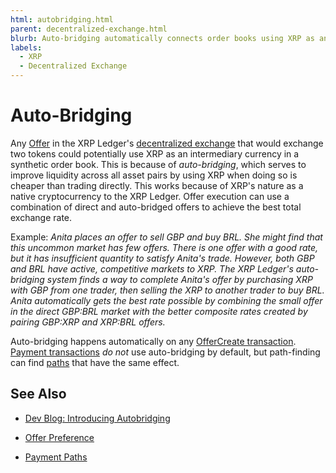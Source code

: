 ```yaml
---
html: autobridging.html
parent: decentralized-exchange.html
blurb: Auto-bridging automatically connects order books using XRP as an intermediary when it reduces costs.
labels:
  - XRP
  - Decentralized Exchange
---
```

# Auto-Bridging

Any [Offer](offers.md) in the XRP Ledger's [decentralized exchange](index.md) that would exchange two tokens could potentially use XRP as an intermediary currency in a synthetic order book. This is because of _auto-bridging_, which serves to improve liquidity across all asset pairs by using XRP when doing so is cheaper than trading directly. This works because of XRP's nature as a native cryptocurrency to the XRP Ledger. Offer execution can use a combination of direct and auto-bridged offers to achieve the best total exchange rate.

Example: _Anita places an offer to sell GBP and buy BRL. She might find that this uncommon market has few offers. There is one offer with a good rate, but it has insufficient quantity to satisfy Anita's trade. However, both GBP and BRL have active, competitive markets to XRP. The XRP Ledger's auto-bridging system finds a way to complete Anita's offer by purchasing XRP with GBP from one trader, then selling the XRP to another trader to buy BRL. Anita automatically gets the best rate possible by combining the small offer in the direct GBP:BRL market with the better composite rates created by pairing GBP:XRP and XRP:BRL offers._ <!-- SPELLING_IGNORE: gbp -->

Auto-bridging happens automatically on any [OfferCreate transaction](../../../references/protocol/transactions/types/offercreate.md). [Payment transactions](../../../references/protocol/transactions/types/payment.md) _do not_ use auto-bridging by default, but path-finding can find [paths](../fungible-tokens/paths.md) that have the same effect.

## See Also

- [Dev Blog: Introducing Autobridging](https://xrpl.org/blog/2014/introducing-offer-autobridging.html) <!-- SPELLING_IGNORE: autobridging -->

- [Offer Preference](offers.md#offer-preference)

- [Payment Paths](../fungible-tokens/paths.md)
